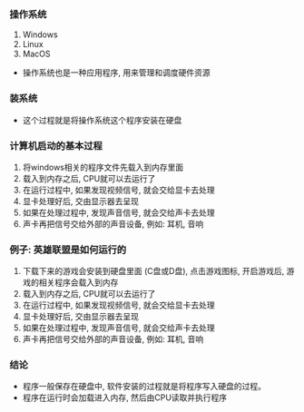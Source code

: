 ### 操作系统
1. Windows
2. Linux
3. MacOS

- 操作系统也是一种应用程序, 用来管理和调度硬件资源

### 装系统
- 这个过程就是将操作系统这个程序安装在硬盘

### 计算机启动的基本过程
1. 将windows相关的程序文件先载入到内存里面
2. 载入到内存之后, CPU就可以去运行了
3. 在运行过程中, 如果发现视频信号, 就会交给显卡去处理
4. 显卡处理好后, 交由显示器去呈现
5. 如果在处理过程中, 发现声音信号, 就会交给声卡去处理
6. 声卡再把信号交给外部的声音设备, 例如: 耳机, 音响

### 例子: 英雄联盟是如何运行的
1. 下载下来的游戏会安装到硬盘里面 (C盘或D盘), 点击游戏图标, 开启游戏后, 游戏的相关程序会载入到内存
2. 载入到内存之后, CPU就可以去运行了
3. 在运行过程中, 如果发现视频信号, 就会交给显卡去处理
4. 显卡处理好后, 交由显示器去呈现
5. 如果在处理过程中, 发现声音信号, 就会交给声卡去处理
6. 声卡再把信号交给外部的声音设备, 例如: 耳机, 音响


### 结论
- 程序一般保存在硬盘中, 软件安装的过程就是将程序写入硬盘的过程。
- 程序在运行时会加载进入内存, 然后由CPU读取并执行程序